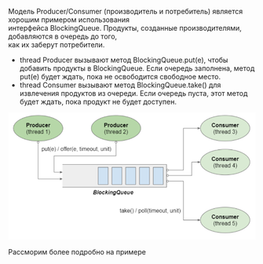 Модель Producer/Consumer (производитель и потребитель) является хорошим примером использования  
интерфейса BlockingQueue. Продукты, созданные производителями, добавляются в очередь до того,  
как их заберут потребители.

 - thread Producer вызывают метод BlockingQueue.put(e), чтобы добавить продукты в BlockingQueue. 
 Если очередь заполнена, метод put(e) будет ждать, пока не освободится свободное место.
 - thread Consumer  вызывают метод BlockingQueue.take() для извлечения продуктов из очереди. Если 
   очередь пуста, этот метод будет ждать, пока продукт не будет доступен.


![BlockingQueue](../../../../resources/BlockingQueue.png)

Рассморим более подробно на примере
